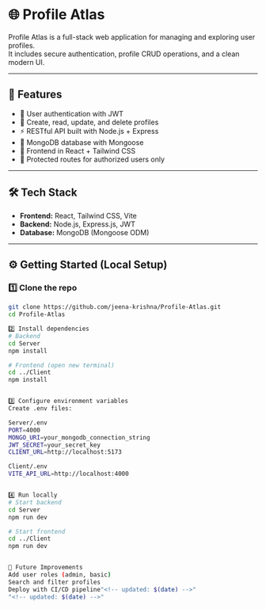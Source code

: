 # 🌐 Profile Atlas

Profile Atlas is a full-stack web application for managing and exploring user profiles.  
It includes secure authentication, profile CRUD operations, and a clean modern UI.

---

## 🚀 Features
- 🔑 User authentication with JWT
- 📄 Create, read, update, and delete profiles
- ⚡ RESTful API built with Node.js + Express
- 💾 MongoDB database with Mongoose
- 🎨 Frontend in React + Tailwind CSS
- 🔐 Protected routes for authorized users only

---

## 🛠️ Tech Stack
- **Frontend:** React, Tailwind CSS, Vite
- **Backend:** Node.js, Express.js, JWT
- **Database:** MongoDB (Mongoose ODM)

---

## ⚙️ Getting Started (Local Setup)

### 1️⃣ Clone the repo
```bash
git clone https://github.com/jeena-krishna/Profile-Atlas.git
cd Profile-Atlas

2️⃣ Install dependencies
# Backend
cd Server
npm install

# Frontend (open new terminal)
cd ../Client
npm install


3️⃣ Configure environment variables
Create .env files:

Server/.env
PORT=4000
MONGO_URI=your_mongodb_connection_string
JWT_SECRET=your_secret_key
CLIENT_URL=http://localhost:5173

Client/.env
VITE_API_URL=http://localhost:4000


4️⃣ Run locally
# Start backend
cd Server
npm run dev

# Start frontend
cd ../Client
npm run dev


📌 Future Improvements
Add user roles (admin, basic)
Search and filter profiles
Deploy with CI/CD pipeline"<!-- updated: $(date) -->" 
"<!-- updated: $(date) -->" 
